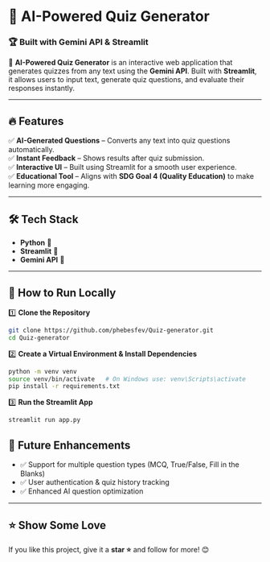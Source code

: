 # 📌 AI-Powered Quiz Generator

### 🏆 Built with Gemini API & Streamlit

🚀 **AI-Powered Quiz Generator** is an interactive web application that generates quizzes from any text using the **Gemini API**. Built with **Streamlit**, it allows users to input text, generate quiz questions, and evaluate their responses instantly. 

---

## 🔥 Features
✅ **AI-Generated Questions** – Converts any text into quiz questions automatically.  
✅ **Instant Feedback** – Shows results after quiz submission.  
✅ **Interactive UI** – Built using Streamlit for a smooth user experience.  
✅ **Educational Tool** – Aligns with **SDG Goal 4 (Quality Education)** to make learning more engaging.  

---

## 🛠️ Tech Stack
- **Python** 🐍
- **Streamlit** 🎨
- **Gemini API** 🤖

---

## 🚀 How to Run Locally
1️⃣ **Clone the Repository**
```bash
git clone https://github.com/phebesfev/Quiz-generator.git
cd Quiz-generator
```
2️⃣ **Create a Virtual Environment & Install Dependencies**
```bash
python -m venv venv
source venv/bin/activate   # On Windows use: venv\Scripts\activate
pip install -r requirements.txt
```
3️⃣ **Run the Streamlit App**
```bash
streamlit run app.py
```

## 🎯 Future Enhancements
- ✅ Support for multiple question types (MCQ, True/False, Fill in the Blanks)
- ✅ User authentication & quiz history tracking
- ✅ Enhanced AI question optimization

---
## ⭐ Show Some Love
If you like this project, give it a **star ⭐** and follow for more! 😊
